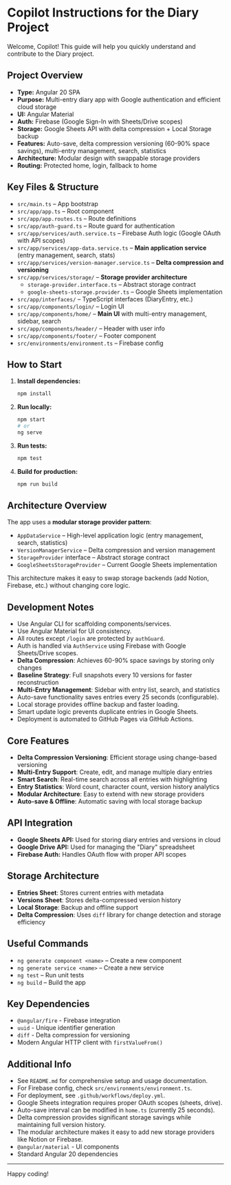 # Copilot Instructions for the Diary Project

Welcome, Copilot! This guide will help you quickly understand and contribute to the Diary project.

## Project Overview
- **Type:** Angular 20 SPA
- **Purpose:** Multi-entry diary app with Google authentication and efficient cloud storage
- **UI:** Angular Material
- **Auth:** Firebase (Google Sign-In with Sheets/Drive scopes)
- **Storage:** Google Sheets API with delta compression + Local Storage backup
- **Features:** Auto-save, delta compression versioning (60-90% space savings), multi-entry management, search, statistics
- **Architecture:** Modular design with swappable storage providers
- **Routing:** Protected home, login, fallback to home

## Key Files & Structure
- `src/main.ts` – App bootstrap
- `src/app/app.ts` – Root component
- `src/app/app.routes.ts` – Route definitions
- `src/app/auth-guard.ts` – Route guard for authentication
- `src/app/services/auth.service.ts` – Firebase Auth logic (Google OAuth with API scopes)
- `src/app/services/app-data.service.ts` – **Main application service** (entry management, search, stats)
- `src/app/services/version-manager.service.ts` – **Delta compression and versioning**
- `src/app/services/storage/` – **Storage provider architecture**
  - `storage-provider.interface.ts` – Abstract storage contract
  - `google-sheets-storage.provider.ts` – Google Sheets implementation
- `src/app/interfaces/` – TypeScript interfaces (DiaryEntry, etc.)
- `src/app/components/login/` – Login UI
- `src/app/components/home/` – **Main UI** with multi-entry management, sidebar, search
- `src/app/components/header/` – Header with user info
- `src/app/components/footer/` – Footer component
- `src/environments/environment.ts` – Firebase config

## How to Start
1. **Install dependencies:**
   ```bash
   npm install
   ```
2. **Run locally:**
   ```bash
   npm start
   # or
   ng serve
   ```
3. **Run tests:**
   ```bash
   npm test
   ```
4. **Build for production:**
   ```bash
   npm run build
   ```

## Architecture Overview
The app uses a **modular storage provider pattern**:
- `AppDataService` – High-level application logic (entry management, search, statistics)
- `VersionManagerService` – Delta compression and version management
- `StorageProvider` interface – Abstract storage contract
- `GoogleSheetsStorageProvider` – Current Google Sheets implementation

This architecture makes it easy to swap storage backends (add Notion, Firebase, etc.) without changing core logic.

## Development Notes
- Use Angular CLI for scaffolding components/services.
- Use Angular Material for UI consistency.
- All routes except `/login` are protected by `authGuard`.
- Auth is handled via `AuthService` using Firebase with Google Sheets/Drive scopes.
- **Delta Compression**: Achieves 60-90% space savings by storing only changes
- **Baseline Strategy**: Full snapshots every 10 versions for faster reconstruction
- **Multi-Entry Management**: Sidebar with entry list, search, and statistics
- Auto-save functionality saves entries every 25 seconds (configurable).
- Local storage provides offline backup and faster loading.
- Smart update logic prevents duplicate entries in Google Sheets.
- Deployment is automated to GitHub Pages via GitHub Actions.

## Core Features
- **Delta Compression Versioning**: Efficient storage using change-based versioning
- **Multi-Entry Support**: Create, edit, and manage multiple diary entries
- **Smart Search**: Real-time search across all entries with highlighting
- **Entry Statistics**: Word count, character count, version history analytics
- **Modular Architecture**: Easy to extend with new storage providers
- **Auto-save & Offline**: Automatic saving with local storage backup

## API Integration
- **Google Sheets API:** Used for storing diary entries and versions in cloud
- **Google Drive API:** Used for managing the "Diary" spreadsheet
- **Firebase Auth:** Handles OAuth flow with proper API scopes

## Storage Architecture
- **Entries Sheet**: Stores current entries with metadata
- **Versions Sheet**: Stores delta-compressed version history
- **Local Storage**: Backup and offline support
- **Delta Compression**: Uses `diff` library for change detection and storage efficiency

## Useful Commands
- `ng generate component <name>` – Create a new component
- `ng generate service <name>` – Create a new service
- `ng test` – Run unit tests
- `ng build` – Build the app

## Key Dependencies
- `@angular/fire` - Firebase integration
- `uuid` - Unique identifier generation
- `diff` - Delta compression for versioning
- Modern Angular HTTP client with `firstValueFrom()`

## Additional Info
- See `README.md` for comprehensive setup and usage documentation.
- For Firebase config, check `src/environments/environment.ts`.
- For deployment, see `.github/workflows/deploy.yml`.
- Google Sheets integration requires proper OAuth scopes (sheets, drive).
- Auto-save interval can be modified in `home.ts` (currently 25 seconds).
- Delta compression provides significant storage savings while maintaining full version history.
- The modular architecture makes it easy to add new storage providers like Notion or Firebase.
- `@angular/material` - UI components
- Standard Angular 20 dependencies

---
Happy coding!

